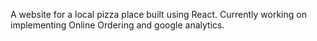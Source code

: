 A website for a local pizza place built using React. Currently working on implementing Online Ordering and google analytics.
